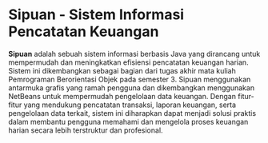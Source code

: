 # Sipuan - Sistem Informasi Pencatatan Keuangan

**Sipuan** adalah sebuah sistem informasi berbasis Java yang dirancang untuk mempermudah dan meningkatkan efisiensi pencatatan keuangan harian. Sistem ini dikembangkan sebagai bagian dari tugas akhir mata kuliah Pemrograman Berorientasi Objek pada semester 3. Sipuan menggunakan antarmuka grafis yang ramah pengguna dan dikembangkan menggunakan NetBeans untuk mempermudah pengelolaan data keuangan. Dengan fitur-fitur yang mendukung pencatatan transaksi, laporan keuangan, serta pengelolaan data terkait, sistem ini diharapkan dapat menjadi solusi praktis dalam membantu pengguna memahami dan mengelola proses keuangan harian secara lebih terstruktur dan profesional.
